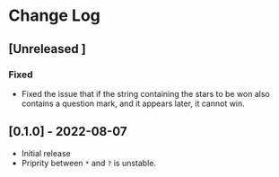 # Change Log

## [Unreleased ]

### Fixed

- Fixed the issue that if the string containing the stars to be won
  also contains a question mark, and it appears later, it cannot win.

## [0.1.0] - 2022-08-07

- Initial release
- Priprity between `*` and `?` is unstable.
